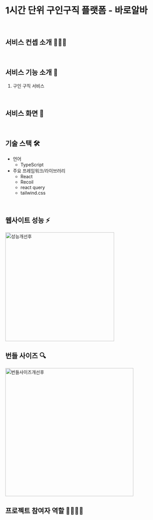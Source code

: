 # 1시간 단위 구인구직 플랫폼 - 바로알바

<br/>

## 서비스 컨셉 소개 💁🏻‍♀️


<br />

## 서비스 기능 소개 🌟

1. 구인 구직 서비스

<br />

## 서비스 화면 💄

<br />

## 기술 스택 🛠

- 언어
  - TypeScript
- 주요 프레임워크/라이브러리
  - React
  - Recoil
  - react query
  - tailwind.css

<br />

## 웹사이트 성능 ⚡️

<img width="340" alt="성능개선후" src="https://user-images.githubusercontent.com/47051596/144544697-601f2a50-c3da-470f-934d-cc8a21944e7c.png">

<br />

## 번들 사이즈 🔍

<img width="400" alt="번들사이즈개선후" src="https://user-images.githubusercontent.com/47051596/144699030-3c1485af-c5dd-4abd-a1ca-75bfb669d68e.png">

<br />

## 프로젝트 참여자 역할 👨‍💻👩‍💻


<br />
